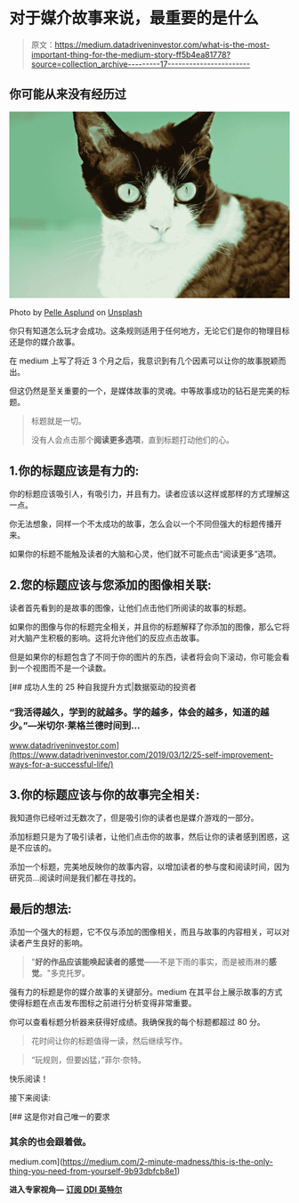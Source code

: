 # 对于媒介故事来说，最重要的是什么

> 原文：<https://medium.datadriveninvestor.com/what-is-the-most-important-thing-for-the-medium-story-ff5b4ea81778?source=collection_archive---------17----------------------->

## 你可能从来没有经历过

![](img/a9416a2fe7f77fb1c2a8830909694016.png)

Photo by [Pelle Asplund](https://unsplash.com/@asplundstory?utm_source=medium&utm_medium=referral) on [Unsplash](https://unsplash.com?utm_source=medium&utm_medium=referral)

你只有知道怎么玩才会成功。这条规则适用于任何地方，无论它们是你的物理目标还是你的媒介故事。

在 medium 上写了将近 3 个月之后，我意识到有几个因素可以让你的故事脱颖而出。

但这仍然是至关重要的一个，是媒体故事的灵魂。中等故事成功的钻石是完美的标题。

> 标题就是一切。
> 
> 没有人会点击那个**阅读更多选项**，直到标题打动他们的心。

## 1.你的标题应该是有力的:

你的标题应该吸引人，有吸引力，并且有力。读者应该以这样或那样的方式理解这一点。

你无法想象，同样一个不太成功的故事，怎么会以一个不同但强大的标题传播开来。

如果你的标题不能触及读者的大脑和心灵，他们就不可能点击“阅读更多”选项。

## 2.您的标题应该与您添加的图像相关联:

读者首先看到的是故事的图像，让他们点击他们所阅读的故事的标题。

如果你的图像与你的标题完全相关，并且你的标题解释了你添加的图像，那么它将对大脑产生积极的影响。这将允许他们的反应点击故事。

但是如果你的标题包含了不同于你的图片的东西，读者将会向下滚动，你可能会看到一个视图而不是一个读数。

[](https://www.datadriveninvestor.com/2019/03/12/25-self-improvement-ways-for-a-successful-life/) [## 成功人生的 25 种自我提升方式|数据驱动的投资者

### “我活得越久，学到的就越多。学的越多，体会的越多，知道的越少。”―米切尔·莱格兰德时间到…

www.datadriveninvestor.com](https://www.datadriveninvestor.com/2019/03/12/25-self-improvement-ways-for-a-successful-life/) 

## 3.你的标题应该与你的故事完全相关:

我知道你已经听过无数次了，但是吸引你的读者也是媒介游戏的一部分。

添加标题只是为了吸引读者，让他们点击你的故事，然后让你的读者感到困惑，这是不应该的。

添加一个标题，完美地反映你的故事内容，以增加读者的参与度和阅读时间，因为研究员...阅读时间是我们都在寻找的。

## 最后的想法:

添加一个强大的标题，它不仅与添加的图像相关，而且与故事的内容相关，可以对读者产生良好的影响。

> "**好的作品应该能唤起读者的感觉**——不是下雨的事实，而是被雨淋的**感觉**。"多克托罗。

强有力的标题是你的媒介故事的关键部分。medium 在其平台上展示故事的方式使得标题在点击发布图标之前进行分析变得非常重要。

你可以查看标题分析器来获得好成绩。我确保我的每个标题都超过 80 分。

> 花时间让你的标题值得一读，然后继续写作。

> “玩规则，但要凶猛，”菲尔·奈特。

快乐阅读！

接下来阅读:

[](https://medium.com/2-minute-madness/this-is-the-only-thing-you-need-from-yourself-9b93dbfcb8e1) [## 这是你对自己唯一的要求

### 其余的也会跟着做。

medium.com](https://medium.com/2-minute-madness/this-is-the-only-thing-you-need-from-yourself-9b93dbfcb8e1) 

**进入专家视角—** [**订阅 DDI 英特尔**](https://datadriveninvestor.com/ddi-intel)